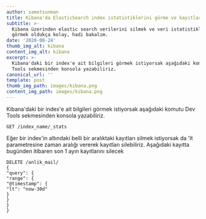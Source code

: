 ```yaml
---
author: sametsunman
title: Kibana'da ElasticSearch index istatistiklerini görme ve kayıtları silme
subtitle: >-
  Kibana üzerinden elastic search verilerini silmek ve veri istatistiklerini
  görmek oldukça kolay, hadi bakalım.
date: '2020-08-24'
thumb_img_alt: kibana
content_img_alt: kibana
excerpt: >-
  Kibana'daki bir index'e ait bilgileri görmek istiyorsak aşağıdaki komutu Dev
  Tools sekmesinden konsola yazabiliriz.
canonical_url: ''
template: post
thumb_img_path: images/kibana.png
content_img_path: images/kibana.png
---
```

Kibana'daki bir index'e ait bilgileri görmek istiyorsak aşağıdaki komutu Dev Tools sekmesinden konsola yazabiliriz.

```
GET /index_name/_stats
```

Eğer bir index'in altındaki belli bir aralıktaki kayıtları silmek istiyorsak da 'lt parametresine zaman aralığı vererek  kayıtları silebiliriz. Aşağıdaki kayıtta bugünden itibaren son 1 ayın kayıtlarını silecek

```
DELETE /anlik_mail/
{
"query": {
"range": {
"@timestamp": {
"lt": "now-30d"
}
}
}
}
```
